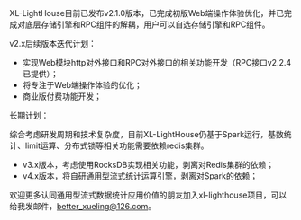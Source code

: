 XL-LightHouse目前已发布v2.1.0版本，已完成初版Web端操作体验优化，并已完成对底层存储引擎和RPC组件的解耦，用户可以自选存储引擎和RPC组件。

v2.x后续版本迭代计划：
+ 实现Web模块http对外接口和RPC对外接口的相关功能开发（RPC接口v2.2.4已提供）；
+ 将专注于Web端操作体验的优化；
+ 商业版付费功能开发；

长期计划：

综合考虑研发周期和技术复杂度，目前XL-LightHouse仍基于Spark运行，基数统计、limit运算、分布式锁等相关功能需要依赖redis集群。

+ v3.x版本，考虑使用RocksDB实现相关功能，剥离对Redis集群的依赖；
+ v4.x版本，将自研通用型流式统计运算引擎，剥离对Spark的依赖；


欢迎更多认同通用型流式数据统计应用价值的朋友加入xl-lighthouse项目，可以给我发邮件，better_xueling@126.com。
